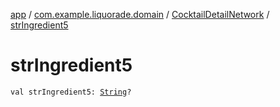 [app](../../index.md) / [com.example.liquorade.domain](../index.md) / [CocktailDetailNetwork](index.md) / [strIngredient5](./str-ingredient5.md)

# strIngredient5

`val strIngredient5: `[`String`](https://kotlinlang.org/api/latest/jvm/stdlib/kotlin/-string/index.html)`?`